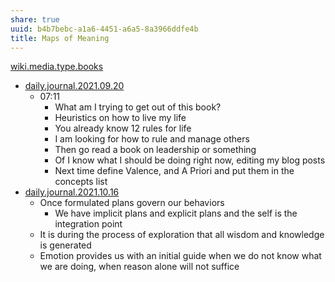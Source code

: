 ```yaml
---
share: true
uuid: b4b7bebc-a1a6-4451-a6a5-8a3966ddfe4b
title: Maps of Meaning
---
```

[wiki.media.type.books](/a3a80e28-c537-4091-a06f-3d20f44ec6a2)

* [daily.journal.2021.09.20](/undefined)
  * 07:11
    * What am I trying to get out of this book?
    * Heuristics on how to live my life
    * You already know 12 rules for life
    * I am looking for how to rule and manage others
    * Then go read a book on leadership or something
    * Of I know what I should be doing right now, editing my blog posts
    * Next time define Valence, and A Priori and put them in the concepts list
* [daily.journal.2021.10.16](/undefined)
  * Once formulated plans govern our behaviors
    * We have implicit plans and explicit plans and the self is the integration point
  * It is during the process of exploration that all wisdom and knowledge is generated
  * Emotion provides us with an initial guide when we do not know what we are doing, when reason alone will not suffice